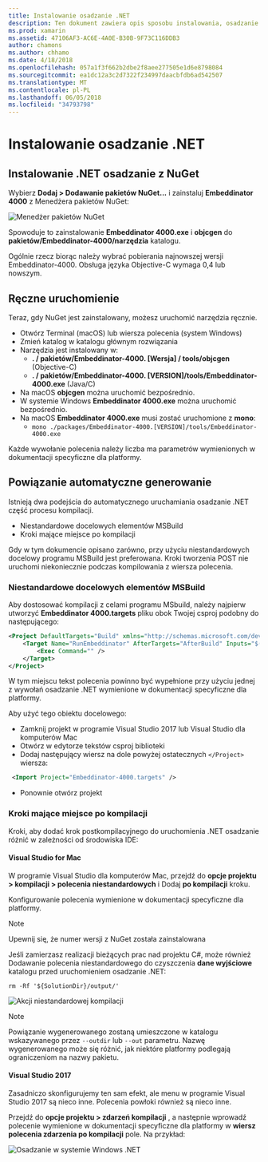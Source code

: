 ```yaml
---
title: Instalowanie osadzanie .NET
description: Ten dokument zawiera opis sposobu instalowania, osadzanie .NET. Omówiono do uruchamiania narzędzia ręcznie, jak wygenerować powiązania automatycznie, jak używać niestandardowych docelowych elementów MSBuild i niezbędne kroki mające miejsce po kompilacji.
ms.prod: xamarin
ms.assetid: 47106AF3-AC6E-4A0E-B30B-9F73C116DDB3
author: chamons
ms.author: chhamo
ms.date: 4/18/2018
ms.openlocfilehash: 057a1f3f662b2dbe2f8aee277505e1d6e8798084
ms.sourcegitcommit: ea1dc12a3c2d7322f234997daacbfdb6ad542507
ms.translationtype: MT
ms.contentlocale: pl-PL
ms.lasthandoff: 06/05/2018
ms.locfileid: "34793798"
---
```

# <a name="installing-net-embedding"></a>Instalowanie osadzanie .NET

## <a name="installing-net-embedding-from-nuget"></a>Instalowanie .NET osadzanie z NuGet

Wybierz **Dodaj > Dodawanie pakietów NuGet...**  i zainstaluj **Embeddinator 4000** z Menedżera pakietów NuGet:

![Menedżer pakietów NuGet](images/visualstudionuget.png)

Spowoduje to zainstalowanie **Embeddinator 4000.exe** i **objcgen** do **pakietów/Embeddinator-4000/narzędzia** katalogu.

Ogólnie rzecz biorąc należy wybrać pobierania najnowszej wersji Embeddinator-4000. Obsługa języka Objective-C wymaga 0,4 lub nowszym.

## <a name="running-manually"></a>Ręczne uruchomienie

Teraz, gdy NuGet jest zainstalowany, możesz uruchomić narzędzia ręcznie.

- Otwórz Terminal (macOS) lub wiersza polecenia (system Windows)
- Zmień katalog w katalogu głównym rozwiązania
- Narzędzia jest instalowany w:
    - **. / pakietów/Embeddinator-4000. [Wersja] / tools/objcgen** (Objective-C)
    - **. / pakietów/Embeddinator-4000. [VERSION]/tools/Embeddinator-4000.exe** (Java/C) 
- Na macOS **objcgen** można uruchomić bezpośrednio. 
- W systemie Windows **Embeddinator 4000.exe** można uruchomić bezpośrednio.
- Na macOS **Embeddinator 4000.exe** musi zostać uruchomione z **mono**: 
    - `mono ./packages/Embeddinator-4000.[VERSION]/tools/Embeddinator-4000.exe`

Każde wywołanie polecenia należy liczba ma parametrów wymienionych w dokumentacji specyficzne dla platformy.

## <a name="automatic-binding-generation"></a>Powiązanie automatyczne generowanie

Istnieją dwa podejścia do automatycznego uruchamiania osadzanie .NET część procesu kompilacji.

- Niestandardowe docelowych elementów MSBuild
- Kroki mające miejsce po kompilacji

Gdy w tym dokumencie opisano zarówno, przy użyciu niestandardowych docelowy programu MSBuild jest preferowana. Kroki tworzenia POST nie uruchomi niekoniecznie podczas kompilowania z wiersza polecenia.

### <a name="custom-msbuild-targets"></a>Niestandardowe docelowych elementów MSBuild

Aby dostosować kompilacji z celami programu MSbuild, należy najpierw utworzyć **Embeddinator 4000.targets** pliku obok Twojej csproj podobny do następującego:

```xml
<Project DefaultTargets="Build" xmlns="http://schemas.microsoft.com/developer/msbuild/2003">
    <Target Name="RunEmbeddinator" AfterTargets="AfterBuild" Inputs="$(OutputPath)/$(AssemblyName).dll" Outputs="$(IntermediateOutputPath)/Embeddinator/$(AssemblyName).framework/$(AssemblyName)">
        <Exec Command="" />
    </Target>
</Project>
```

W tym miejscu tekst polecenia powinno być wypełnione przy użyciu jednej z wywołań osadzanie .NET wymienione w dokumentacji specyficzne dla platformy.

Aby użyć tego obiektu docelowego:

- Zamknij projekt w programie Visual Studio 2017 lub Visual Studio dla komputerów Mac
- Otwórz w edytorze tekstów csproj biblioteki
- Dodaj następujący wiersz na dole powyżej ostatecznych `</Project>` wiersza:

```xml
 <Import Project="Embeddinator-4000.targets" />
```

- Ponownie otwórz projekt

### <a name="post-build-steps"></a>Kroki mające miejsce po kompilacji

Kroki, aby dodać krok postkompilacyjnego do uruchomienia .NET osadzanie różnić w zależności od środowiska IDE:

#### <a name="visual-studio-for-mac"></a>Visual Studio for Mac

W programie Visual Studio dla komputerów Mac, przejdź do **opcje projektu > kompilacji > polecenia niestandardowych** i Dodaj **po kompilacji** kroku.

Konfigurowanie polecenia wymienione w dokumentacji specyficzne dla platformy.

> [!NOTE]
> Upewnij się, że numer wersji z NuGet została zainstalowana

Jeśli zamierzasz realizacji bieżących prac nad projektu C#, może również Dodawanie polecenia niestandardowego do czyszczenia **dane wyjściowe** katalogu przed uruchomieniem osadzanie .NET:

```shell
rm -Rf '${SolutionDir}/output/'
```

![Akcji niestandardowej kompilacji](images/visualstudiocustombuild.png)

> [!NOTE]
> Powiązanie wygenerowanego zostaną umieszczone w katalogu wskazywanego przez `--outdir` lub `--out` parametru. Nazwę wygenerowanego może się różnić, jak niektóre platformy podlegają ograniczeniom na nazwy pakietu.

#### <a name="visual-studio-2017"></a>Visual Studio 2017

Zasadniczo skonfigurujemy ten sam efekt, ale menu w programie Visual Studio 2017 są nieco inne. Polecenia powłoki również są nieco inne.

Przejdź do **opcje projektu > zdarzeń kompilacji** , a następnie wprowadź polecenie wymienione w dokumentacji specyficzne dla platformy w **wiersz polecenia zdarzenia po kompilacji** pole. Na przykład:

![Osadzanie w systemie Windows .NET](images/visualstudiowindows.png)
